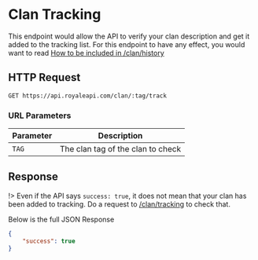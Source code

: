 # Clan Tracking

This endpoint would allow the API to verify your clan description and get it added to the tracking list. For this endpoint to have any effect, you would want to read [How to be included in /clan/history](/endpoints/clan_history?id=how-to-be-included)

## HTTP Request

`GET https://api.royaleapi.com/clan/:tag/track`

### URL Parameters

Parameter | Description
--- | ---
`TAG` | The clan tag of the clan to check

## Response

!> Even if the API says `success: true`, it does not mean that your clan has been added to tracking. Do a request to [/clan/tracking](/endpoints/clan_tracking) to check that.

Below is the full JSON Response
```json
{
    "success": true
}
```